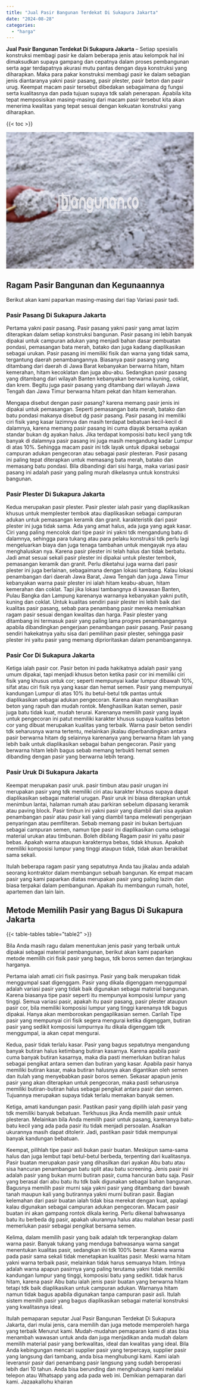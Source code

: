 ```yaml
---
title: "Jual Pasir Bangunan Terdekat Di Sukapura Jakarta"
date: "2024-08-28"
categories: 
  - "harga"
---
```


**Jual Pasir Bangunan Terdekat Di Sukapura Jakarta** – Setiap spesialis konstruksi membagi pasir ke dalam beberapa jenis atau kelompok hal ini dimaksudkan supaya gampang dan cepatnya dalam proses pembangunan serta agar terdapatnya akurasi mutu pantas dengan daya konstruksi yang diharapkan. Maka para pakar konstruksi membagi pasir ke dalam sebagian jenis diantaranya yakni pasir pasang, pasir plester, pasir beton dan pasir urug. Keempat macam pasir tersebut dibedakan sebagaimana dg fungsi serta kualitasnya dan pada tujuan supaya tdk salah penerapan. Apabila kita tepat memposisikan masing-masing dari macam pasir tersebut kita akan menerima kwalitas yang tepat sesuai dengan kekuatan konstruksi yang diharapkan.

{{< toc >}}

![Jual Pasir Bangunan Terdekat Di Sukapura Jakarta](/images/jual-pasir-bangunan-64.png)

## Ragam Pasir Bangunan dan Kegunaannya

Berikut akan kami paparkan masing-masing dari tiap Variasi pasir tadi.

### Pasir Pasang Di Sukapura Jakarta

Pertama yakni pasir pasang. Pasir pasang yakni pasir yang amat lazim diterapkan dalam setiap konstruksi bangunan. Pasir pasang ini lebih banyak dipakai untuk campuran adukan yang menjadi bahan dasar pembuatan pondasi, pemasangan bata merah, batako dan juga kadang diaplikasikan sebagai urukan. Pasir pasang ini memiliki fisik dan warna yang tidak sama, tergantung daerah penambangannya. Biasanya pasir pasang yang ditambang dari daerah di Jawa Barat kebanyakan berwarna hitam, hitam kemerahan, hitam kecoklatan dan juga abu-abu. Sedangkan pasir pasang yang ditambang dari wilayah Banten kebanyakan berwarna kuning, coklat, dan krem. Begitu juga pasir pasang yang ditambang dari wilayah Jawa Tengah dan Jawa Timur berwarna hitam pekat dan hitam kemerahan.

Mengapa disebut dengan pasir pasang? karena memang pasir jenis ini dipakai untuk pemasangan. Seperti pemasangan bata merah, batako dan batu pondasi makanya disebut dg pasir pasang. Pasir pasang ini memiliki ciri fisik yang kasar lazimnya dan masih terdapat bebatuan kecil-kecil di dalamnya, karena memang pasir pasang ini cuma diayak bersama ayakan standar bukan dg ayakan halus. Jika terdapat komposisi batu kecil yang tdk banyak di dalamnya pasir pasang ini juga masih mengandung kadar Lumpur di atas 10%. Sehingga macam pasir ini tdk layak untuk dipakai sebagai campuran adukan pengecoran atau sebagai pasir plesteran. Pasir pasang ini paling tepat diterapkan untuk memasang bata merah, batako dan memasang batu pondasi. Bila dibandingi dari sisi harga, maka variasi pasir pasang ini adalah pasir yang paling murah dikelasnya untuk konstruksi bangunan.

### Pasir Plester Di Sukapura Jakarta

Kedua merupakan pasir plester. Pasir plester ialah pasir yang diaplikasikan khusus untuk memplester tembok atau diaplikasikan sebagai campuran adukan untuk pemasangan keramik dan granit. karakteristik dari pasir plester ini juga tidak sama. Ada yang amat halus, ada juga yang agak kasar. Ciri yang paling mencolok dari tipe pasir ini yakni tdk mengandung batu di dalamnya, sehingga para tukang atau para pelaku konstruksi tdk perlu lagi mengeluarkan biaya dan juga tenaga tambahan untuk mengayak nya atau menghaluskan nya. Karena pasir plester ini telah halus dan tidak berbatu. Jadi amat sesuai sekali pasir plester ini dipakai untuk plester tembok, pemasangan keramik dan granit. Perlu diketahui juga warna dari pasir plester ini juga berlainan, sebagaimana dengan lokasi tambang. Kalau lokasi penambangan dari daerah Jawa Barat, Jawa Tengah dan juga Jawa Timur kebanyakan warna pasir plester ini ialah hitam keabu-abuan, hitam kemerahan dan coklat. Tapi jika lokasi tambangnya di kawasan Banten, Pulau Bangka dan Lampung karenanya warnanya kebanyakan yakni putih, kuning dan coklat. Untuk kualitas sendiri pasir plester ini lebih baik dari kualitas pasir pasang, sebab para penambang pasir mereka memisahkan ragam pasir sesuai dengan kwalitas dan harga. Pasir plester yang ditambang ini termasuk pasir yang paling lama progres penambangannya apabila dibandingkan pengerjaan penambangan pasir pasang. Pasir pasang sendiri hakekatnya yaitu sisa dari pemilihan pasir plester, sehingga pasir plester ini yaitu pasir yang memang diprioritaskan dalam penambangannya.

### Pasir Cor Di Sukapura Jakarta

Ketiga ialah pasir cor. Pasir beton ini pada hakikatnya adalah pasir yang umum dipakai, tapi menjadi khusus beton ketika pasir cor ini memiliki ciri fisik yang khusus untuk cor; seperti mempunyai kadar lumpur dibawah 10%, sifat atau ciri fisik nya yang kasar dan hemat semen. Pasir yang mempunyai kandungan Lumpur di atas 10% itu betul-betul tdk pantas untuk diaplikasikan sebagai adukan pengecoran. Karena akan menghasilkan beton yang rapuh dan mudah rontok. Menghasilkan ikatan semen, pasir juga batu tidak kuat, mudah terurai. Karenanya memilih pasir yang layak untuk pengecoran ini patut memiliki karakter khusus supaya kualitas beton cor yang dibuat merupakan kualitas yang terbaik. Warna pasir beton sendiri tdk seharusnya warna tertentu, melainkan jikalau diperbandingkan antara pasir berwarna hitam dg selainnya karenanya yang berwarna hitam lah yang lebih baik untuk diaplikasikan sebagai bahan pengecoran. Pasir yang berwarna hitam lebih bagus sebab memang terbukti hemat semen dibanding dengan pasir yang berwarna lebih terang.

### Pasir Uruk Di Sukapura Jakarta

Keempat merupakan pasir uruk. pasir timbun atau pasir urugan ini merupakan pasir yang tdk memiliki ciri atau karakter khusus supaya dapat diaplikasikan sebagai material urugan. Pasir uruk ini biasa diterapkan untuk menimbun lantai, halaman rumah atau parkiran sebelum dipasang keramik atau paving block. Pasir timbun ini yakni pasir yang diambil dari sisa ayakan penambangan pasir atau pasir kali yang diambil tanpa melewati pengerjaan penyaringan atau pemfilteran. Sebab memang pasir ini bukan bertujuan sebagai campuran semen, namun tipe pasir ini diaplikasikan cuma sebagai material urukan atau timbunan. Boleh dibilang Ragam pasir ini yaitu pasir bebas. Apakah warna ataupun karakternya bebas, tidak khusus. Apakah memiliki komposisi lumpur yang tinggi ataupun tidak, tidak akan berakibat sama sekali.

Itulah beberapa ragam pasir yang sepatutnya Anda tau jikalau anda adalah seorang kontraktor dalam membangun sebuah bangunan. Ke empat macam pasir yang kami paparkan diatas merupakan pasir yang paling lazim dan biasa terpakai dalam pembangunan. Apakah itu membangun rumah, hotel, apartemen dan lain lain.

## Metode Memilih Pasir yang Bagus Di Sukapura Jakarta

{{< table-tables table="table2" >}}

Bila Anda masih ragu dalam menentukan jenis pasir yang terbaik untuk dipakai sebagai material pembangunan, berikut akan kami paparkan metode memilih ciri fisik pasir yang bagus, tdk boros semen dan terjangkau harganya.

Pertama ialah amati ciri fisik pasirnya. Pasir yang baik merupakan tidak menggumpal saat digenggam. Pasir yang dikala digenggam menggumpal adalah variasi pasir yang tidak baik digunakan sebagai material bangunan. Karena biasanya tipe pasir seperti itu mempunyai komposisi lumpur yang tinggi. Semua variasi pasir, apakah itu pasir pasang, pasir plester ataupun pasir cor, bila memiliki komposisi lumpur yang tinggi karenanya tdk bagus dipakai. Hanya akan memboroskan pengaplikasian semen. Carilah Tipe pasir yang mempunyai ciri fisik segera mengurai ketika digenggam, butiran pasir yang sedikit komposisi lumpurnya itu dikala digenggam tdk menggumpal, ia akan cepat mengurai.

Kedua, pasir tidak terlalu kasar. Pasir yang bagus sepatutnya mengandung banyak butiran halus ketimbang butiran kasarnya. Karena apabila pasir cuma banyak butiran kasarnya, maka dia pasti memerlukan butiran halus sebagai pengikat antara semen dan butiran yang kasar. Apabila pasir hanya memiliki butiran kasar, maka butiran halusnya akan digantikan oleh semen dan itulah yang menyebabkan pasir boros semen. Sekasar apapun jenis pasir yang akan diterapkan untuk pengecoran, maka pasti seharusnya memiliki butiran-butiran halus sebagai pengikat antara pasir dan semen. Tujuannya merupakan supaya tidak terlalu memakan banyak semen.

Ketiga, amati kandungan pasir. Pastikan pasir yang dipilih ialah pasir yang tdk memiliki banyak bebatuan. Terkhusus jika Anda memilih pasir untuk plesteran. Melainkan bila Anda memilih pasir untuk pasang, karenanya batu-batu kecil yang ada pada pasir itu tidak menjadi persoalan. Asalkan ukurannya masih dapat ditolerir. Jadi, pastikan pasir tidak mempunyai banyak kandungan bebatuan.

Keempat, pilihlah tipe pasir asli bukan pasir buatan. Meskipun sama-sama halus dan juga lembut tapi betul-betul berbeda, terpenting dari kualitasnya. Pasir buatan merupakan pasir yang dihasilkan dari ayakan Abu batu atau sisa hancuran penambangan batu split atau batu screening. Jenis pasir ini adalah pasir yang bukan murni butiran pasir, cuma hancuran batu saja. Pasir yang berasal dari abu batu itu tdk baik digunakan sebagai bahan bangunan. Bagusnya memilih pasir murni saja yakni pasir yang ditambang dari bawah tanah maupun kali yang butirannya yakni murni butiran pasir. Bagian kelemahan dari pasir buatan ialah tidak bisa merekat dengan kuat, apalagi kalau digunakan sebagai campuran adukan pengecoran. Macam pasir buatan ini akan gampang rontok dikala kering. Perlu dikenal bahwasanya batu itu berbeda dg pasir, apakah ukurannya halus atau malahan besar pasti memerlukan pasir sebagai pengikat bersama semen.

Kelima, dalam memilih pasir yang baik adalah tdk terperangkap dalam warna pasir. Banyak tukang yang menduga bahwasanya warna sangat menentukan kualitas pasir, sedangkan ini tdk 100% benar. Karena warna pada pasir sama sekali tidak menetapkan kualitas pasir. Meski warna hitam yakni warna terbaik pasir, melainkan tidak harus semuanya hitam. Intinya adalah warna apapun pasirnya yang paling terutama yakni tidak memiliki kandungan lumpur yang tinggi, komposisi batu yang sedikit. tidak harus hitam, karena pasir Abu batu ialah jenis pasir buatan yang berwarna hitam tetapi tdk baik diaplikasikan untuk campuran adukan. Warnanya hitam namun tidak bagus apabila digunakan tanpa campuran pasir asli. Itulah sistem memilih pasir yang bagus diaplikasikan sebagai material konstruksi yang kwalitasnya ideal.

Itulah pemaparan seputar Jual Pasir Bangunan Terdekat Di Sukapura Jakarta, dari mulai jenis, cara memilih dan juga metode memperoleh harga yang terbaik Menurut kami. Mudah-mudahan pemaparan kami di atas bisa menambah wawasan untuk anda dan juga menjadikan anda mudah dalam memilih material pasir yang berkwalitas, ideal dan kwalitas yang ideal. Bila Anda kebingungan mencari supplier pasir yang terpercaya, supplier pasir yang langsung dari tambang, anda bisa menghubungi kami. Kami ialah leveransir pasir dari penambang pasir langsung yang sudah beroperasi lebih dari 10 tahun. Anda bisa berunding dan menghubungi kami melalui telepon atau Whatsapp yang ada pada web ini. Demikian pemaparan dari kami. Jazaakallohu khairan
